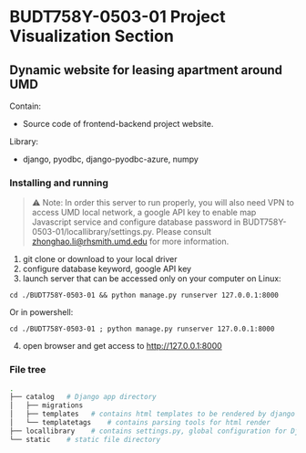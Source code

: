 # BUDT758Y-0503-01 Project Visualization Section
Dynamic website for leasing apartment around UMD
---
Contain: 
+ Source code of frontend-backend project website.

Library:
+ django, pyodbc, django-pyodbc-azure, numpy


### Installing and running
> :warning: Note: In order this server to run properly, you will also need VPN to access UMD local network, a google API key to enable map Javascript service and configure database password in BUDT758Y-0503-01/locallibrary/settings.py. Please consult  [zhonghao.li@rhsmith.umd.edu](mailto:zhonghao.li@rhsmith.umd.edu) for more information.

1. git clone or download to your local driver
2. configure database keyword, google API key
3. launch server that can be accessed only on your computer
on Linux:
``` shell
cd ./BUDT758Y-0503-01 && python manage.py runserver 127.0.0.1:8000
```
Or in powershell:
``` shell
cd ./BUDT758Y-0503-01 ; python manage.py runserver 127.0.0.1:8000
```
4. open browser and get access to http://127.0.0.1:8000

### File tree
``` bash
.
├── catalog   # Django app directory
│   ├── migrations
│   ├── templates   # contains html templates to be rendered by django engine. Also a directory for static file source
│   └── templatetags    # contains parsing tools for html render
├── locallibrary    # contains settings.py, global configuration for Django
└── static    # static file directory
```
